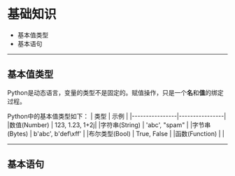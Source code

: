 # 基础知识

+ 基本值类型
+ 基本语句
--------------------------------------------------------------------------------
## 基本值类型

Python是动态语言，变量的类型不是固定的。赋值操作，只是一个**名**和**值**的绑定过程。

Python中的基本值类型如下：
| 类型 | 示例 |
|----------------|----------------|
|数值(Number)    | 123, 1.23, 1+2j|
|字符串(String)  | 'abc', "spam"  |
|字节串(Bytes)   | b'abc', b'def\xff' |
|布尔类型(Bool)  | True, False |
|函数(Function)  | |

--------------------------------------------------------------------------------
## 基本语句 

